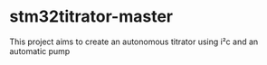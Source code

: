 # stm32titrator-master
This project aims to create an autonomous titrator using i²c and an automatic pump
